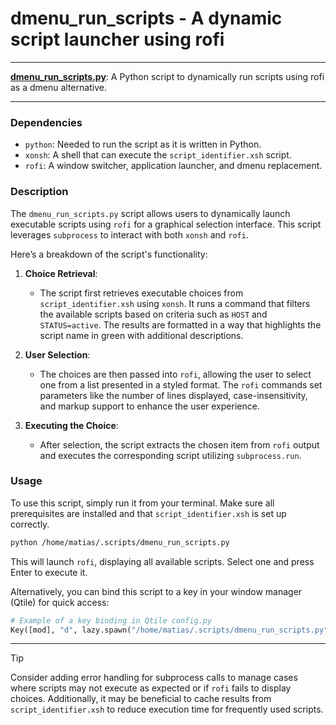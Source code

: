 # dmenu_run_scripts - A dynamic script launcher using rofi

---

**[dmenu_run_scripts.py](/dmenu_run_scripts.py)**: A Python script to dynamically run scripts using rofi as a dmenu alternative.

---

### Dependencies

- `python`: Needed to run the script as it is written in Python.
- `xonsh`: A shell that can execute the `script_identifier.xsh` script.
- `rofi`: A window switcher, application launcher, and dmenu replacement.

### Description

The `dmenu_run_scripts.py` script allows users to dynamically launch executable scripts using `rofi` for a graphical selection interface. This script leverages `subprocess` to interact with both `xonsh` and `rofi`. 

Here’s a breakdown of the script's functionality:

1. **Choice Retrieval**:
   - The script first retrieves executable choices from `script_identifier.xsh` using `xonsh`. It runs a command that filters the available scripts based on criteria such as `HOST` and `STATUS=active`. The results are formatted in a way that highlights the script name in green with additional descriptions.

2. **User Selection**:
   - The choices are then passed into `rofi`, allowing the user to select one from a list presented in a styled format. The `rofi` commands set parameters like the number of lines displayed, case-insensitivity, and markup support to enhance the user experience.

3. **Executing the Choice**:
   - After selection, the script extracts the chosen item from `rofi` output and executes the corresponding script utilizing `subprocess.run`.

### Usage

To use this script, simply run it from your terminal. Make sure all prerequisites are installed and that `script_identifier.xsh` is set up correctly.

```bash
python /home/matias/.scripts/dmenu_run_scripts.py
```

This will launch `rofi`, displaying all available scripts. Select one and press Enter to execute it.

Alternatively, you can bind this script to a key in your window manager (Qtile) for quick access:

```python
# Example of a key binding in Qtile config.py
Key([mod], "d", lazy.spawn("/home/matias/.scripts/dmenu_run_scripts.py")),
```

---

> [!TIP]  
> Consider adding error handling for subprocess calls to manage cases where scripts may not execute as expected or if `rofi` fails to display choices. Additionally, it may be beneficial to cache results from `script_identifier.xsh` to reduce execution time for frequently used scripts.
